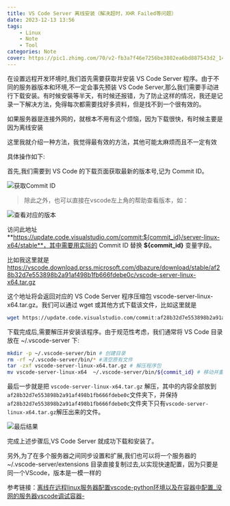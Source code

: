 ```yaml
---
title: VS Code Server 离线安装（解决超时，XHR Failed等问题）
date: 2023-12-13 13:56
tags: 
    - Linux
    - Note
    - Tool
categories: Note
cover: https://pic1.zhimg.com/70/v2-fb3a7f46e7256be3802ea6bd887543d2_1440w.jpg
---
```


在设置远程开发环境时,我们首先需要获取并安装 VS Code Server 程序。由于不同的服务器版本和环境,不一定会事先预装 VS Code Server,那么我们需要手动进行下载安装。有时候安裝等半天，有时候还报错，为了防止这样的情况，我还是记录一下解决方法，免得每次都需要找好多资料，但是找不到一个很有效的。

如果服务器是连接外网的，就根本不用有这个烦恼，因为下载很快，有时候主要是因为离线安装

这里我就介绍一种方法，我觉得最有效的方法，其他可能太麻烦而且不一定有效

具体操作如下:

首先,我们需要到 VS Code 的下载页面获取最新的版本号,记为 Commit ID。

![获取Commit ID](https://picx.zhimg.com/80/v2-2f652a6b456e4cef18c01ca60b83d8d1_720w.png?source=d16d100b)





> 除此之外，也可以直接在vscode左上角的帮助查看版本，如：

![查看对应的版本](https://pic1.zhimg.com/80/v2-43da35aeeb56fa0c8c3e9d4eeb39f7d5_720w.png?source=d16d100b)







访问此地址 **https://update.code.visualstudio.com/commit:${commit_id}/server-linux-x64/stable**，其中需要用实际的 Commit ID 替换 **${commit_id}** 变量字段。

比如我这里就是 https://vscode.download.prss.microsoft.com/dbazure/download/stable/af28b32d7e553898b2a91af498b1fb666fdebe0c/vscode-server-linux-x64.tar.gz

这个地址将会返回对应的 VS Code Server 程序压缩包 vscode-server-linux-x64.tar.gz。我们可以通过 wget 或其他方式下载该文件，比如这里就是

```bash
wget https://update.code.visualstudio.com/commit:af28b32d7e553898b2a91af498b1fb666fdebe0c/server-linux-x64/stable
```

下载完成后,需要解压并安装该程序。由于规范性考虑，我们通常将 VS Code 目录放在 ~/.vscode-server 下:

```bash
mkdir -p ~/.vscode-server/bin # 创建目录
rm -rf ~/.vscode-server/bin/* #清空原有文件
tar -zxf vscode-server-linux-x64.tar.gz # 解压程序包
mv vscode-server-linux-x64  ~/.vscode-server/bin/${commit_id} # 移动并重命名程序
```

最后一步就是把 `vscode-server-linux-x64.tar.gz` 解压，其中的内容全部放到`af28b32d7e553898b2a91af498b1fb666fdebe0c`文件夹下，并保持`af28b32d7e553898b2a91af498b1fb666fdebe0c`文件夹下只有`vscode-server-linux-x64.tar.gz`解压出来的文件。

![最后结果](https://pica.zhimg.com/80/v2-ea940b665332a810245ea0e4096a2362_720w.png?source=d16d100b)







完成上述步骤后,VS Code Server 就成功下载和安装了。

另外,为了在多个服务器之间同步设置和扩展,我们也可以将一个服务器的 ~/.vscode-server/extensions 目录直接复制过去,以实现快速配置，因为只要是同一个VScode，版本是一模一样的

参考链接：[离线在远程linux服务器配置vscode-python环境以及在容器中配置_没网的服务器vscode调试容器-](https://blog.csdn.net/m0_43609475/article/details/120905157)

 
